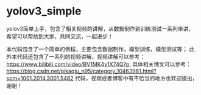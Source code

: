 # yolov3_simple
yolov3简单上手，包含了相关视频的讲解，从数据制作到训练测试一系列串讲，希望可以帮助到大家，共同交流，一起进步！

本代码包含了一个简单的例程，主要包含数据制作，模型训练，模型测试等；
此外本代码还包含了一系列的视频讲解，视频讲解可以参考：https://www.bilibili.com/video/BV1MK4y1X74Q?p;
具体相关博文可以参考：https://blog.csdn.net/pikaqiu_n95/category_10463961.html?spm=1001.2014.3001.5482
代码，视频或者博客中有不恰当的地方也欢迎提出，谢谢！


